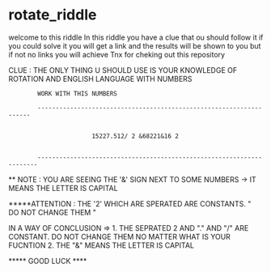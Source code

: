 # rotate_riddle

welcome to this riddle
In this riddle you have a clue that ou should follow it 
if you could solve it you will get a link and the results will be shown to you
but if not no links you will achieve
Tnx for cheking out this repository

CLUE : THE ONLY THING U SHOULD USE IS YOUR KNOWLEDGE OF ROTATION AND ENGLISH LANGUAGE WITH NUMBERS
            
            WORK WITH THIS NUMBERS
              
            --------------------------------------------------------------------
                    
                    
                           15227.512/ 2 &68221&16 2
                           
                           
            ----------------------------------------------------------------------               
            
            
** NOTE : YOU ARE SEEING THE '&' SIGN NEXT TO SOME NUMBERS  -> IT MEANS THE LETTER IS CAPITAL

*****ATTENTION : THE '2' WHICH ARE SPERATED ARE CONSTANTS. "  DO NOT CHANGE THEM  "

IN A WAY OF CONCLUSION => 1.  THE SEPRATED 2 AND "." AND "/" ARE CONSTANT. DO NOT CHANGE THEM NO MATTER WHAT IS YOUR FUCNTION
                          2.  THE "&" MEANS THE LETTER IS CAPITAL



*****   GOOD LUCK   ****
            
            
